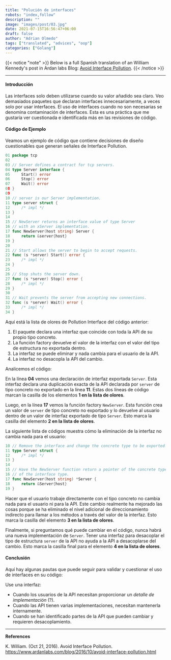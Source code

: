 ```yaml
---
title: "Polución de interfaces"
robots: "index,follow"
description: ""
image: "images/post/03.jpg"
date: 2021-07-15T16:56:47+06:00
draft: false
author: "Adrian Olmedo"
tags: ["translated", "advices", "oop"]
categories: ["Golang"]
---
```


{{< notice "note" >}}
 Below is a full Spanish translation of an William Kennedy\'s post in Ardan labs Blog: [Avoid Interface Pollution](https://www.ardanlabs.com/blog/2016/10/avoid-interface-pollution.html).
{{< /notice >}}

---

#### Introducción

Las interfaces solo deben utilizarse cuando su valor añadido sea claro. Veo demasiados paquetes que declaran interfaces innecesariamente, a veces solo por usar interfaces. El uso de interfaces cuando no son necesarias se denomina contaminación de interfaces. Esta es una práctica que me gustaría ver cuestionada e identificada más en las revisiones de código.

#### Código de Ejemplo

Veamos un ejemplo de código que contiene decisiones de diseño cuestionables que generan señales de Interface Pollution.

```go
01 package tcp
02
03 // Server defines a contract for tcp servers.
04 type Server interface {
05     Start() error
06     Stop() error
07     Wait() error
08 }
09
10 // server is our Server implementation.
11 type server struct {
12     /* impl */
13 }
14
15 // NewServer returns an interface value of type Server
16 // with an xServer implementation.
17 func NewServer(host string) Server {
18     return &server{host}
19 }
20
21 // Start allows the server to begin to accept requests.
22 func (s *server) Start() error {
23     /* impl */
24 }
25
26 // Stop shuts the server down.
27 func (s *server) Stop() error {
28     /* impl */
29 }
30
31 // Wait prevents the server from accepting new connections.
32 func (s *server) Wait() error {
33     /* impl */
34 }
```

Aquí está la lista de olores de Pollution Interface del código anterior:

1. El paquete declara una interfaz que coincide con toda la API de su propio tipo concreto.
2. La función factory devuelve el valor de la interfaz con el valor del tipo de estructura no exportada dentro.
3. La interfaz se puede eliminar y nada cambia para el usuario de la API.
4. La interfaz no desacopla la API del cambio.

Analicemos el código:

En la línea **04** vemos una declaración de interfaz exportada `Server`. Esta interfaz declara una duplicación exacta de la API declarada por `server` de tipo concreto no exportado en la línea **11**. Estas dos líneas de código marcan la casilla de los elementos **1 en la lista de olores**.

Luego, en la línea **17** vemos la función factory `NewServer`. Esta función crea un valor de `server` de tipo concreto no exportado y lo devuelve al usuario dentro de un valor de interfaz exportado de tipo `Server`. Esto marca la casilla del elemento **2 en la lista de olores**.

La siguiente lista de códigos muestra cómo la eliminación de la interfaz no cambia nada para el usuario:

```go
10 // Remove the interface and change the concrete type to be exported.
11 type Server struct {
12     /* impl */
13 }
14
15 // Have the NewServer function return a pointer of the concrete type instead
16 // of the interface type.
17 func NewServer(host string) *Server {
18     return &Server{host}
19 }
```

Hacer que el usuario trabaje directamente con el tipo concreto no cambia nada para el usuario ni para la API. Este cambio realmente ha mejorado las cosas porque se ha eliminado el nivel adicional de direccionamiento indirecto para llamar a los métodos a través del valor de la interfaz. Esto marca la casilla del elemento **3 en la lista de olores**.

Finalmente, si preguntamos qué puede cambiar en el código, nunca habrá una nueva implementación de `Server`. Tener una interfaz para desacoplar el tipo de estructura `server` de la API no ayuda a la API a desacoplarse del cambio. Esto marca la casilla final para el elemento **4 en la lista de olores**.

#### Conclusión

Aquí hay algunas pautas que puede seguir para validar y cuestionar el uso de interfaces en su código:

Use una interfaz:

- Cuando los usuarios de la API necesitan proporcionar un *detalle de implementación* (?).
- Cuando las API tienen varias implementaciones, necesitan mantenerla internamente.
- Cuando se han identificado partes de la API que pueden cambiar y requieren desacoplamiento.

---

**References**

K. William. (Oct 21, 2016). Avoid Interface Pollution. https://www.ardanlabs.com/blog/2016/10/avoid-interface-pollution.html
